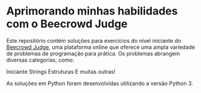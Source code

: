 # Aprimorando minhas habilidades com o Beecrowd Judge
Este repositório contém soluções para exercícios do nível iniciante do [Beecrowd Judge](https://judge.beecrowd.com/pt), uma plataforma online que oferece uma ampla variedade de problemas de programação para prática.
Os problemas abrangem diversas categorias, como:

Iniciante
Strings
Estruturas
E muitas outras!

As soluções em Python foram desenvolvidas utilizando a versão Python 3.
